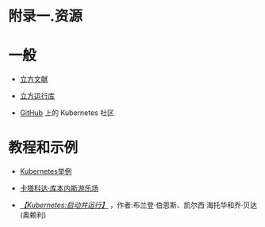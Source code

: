 # 附录一.资源

# 一般

*   [立方文献](https://kubernetes.io/docs/home/)

*   [立方运行库](https://github.com/kubernetes/kubernetes/)

*   [GitHub](https://github.com/kubernetes/community/) 上的 Kubernetes 社区

# 教程和示例

*   [Kubernetes举例](http://kubernetesbyexample.com)

*   [卡塔科达·库本内斯游乐场](https://www.katacoda.com/courses/kubernetes/playground)

*   [*【Kubernetes:启动并运行】*](http://shop.oreilly.com/product/0636920043874.do) ，作者:布兰登·伯恩斯、凯尔西·海托华和乔·贝达(奥赖利)
